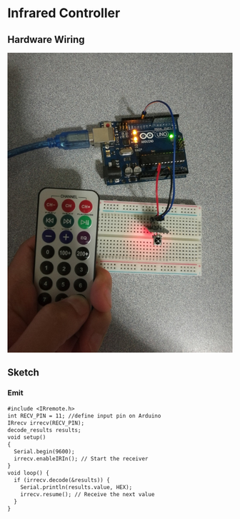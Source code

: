 # Infrared Controller

## Hardware Wiring
![Image](../../Examples/sensor-kit-for-arduino/019_infrared_controller.jpg)

## Sketch
### Emit
```
#include <IRremote.h>
int RECV_PIN = 11; //define input pin on Arduino
IRrecv irrecv(RECV_PIN);
decode_results results;
void setup()
{
  Serial.begin(9600);
  irrecv.enableIRIn(); // Start the receiver
}
void loop() {
  if (irrecv.decode(&results)) {
    Serial.println(results.value, HEX);
    irrecv.resume(); // Receive the next value
  }
}
```